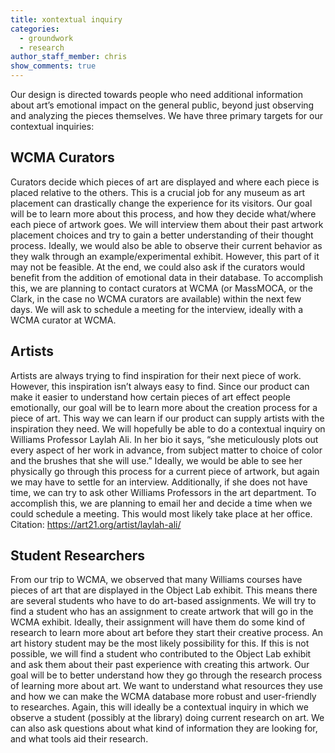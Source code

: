 ```yaml
---
title: xontextual inquiry
categories:
  - groundwork
  - research
author_staff_member: chris
show_comments: true
---
```


Our design is directed towards people who need additional information about art’s emotional impact on the general public, beyond just observing and analyzing the pieces themselves. We have three primary targets for our contextual inquiries:

## WCMA Curators

Curators decide which pieces of art are displayed and where each piece is placed relative to the others. This is a crucial job for any museum as art placement can drastically change the experience for its visitors. Our goal will be to learn more about this process, and how they decide what/where each piece of artwork goes. We will interview them about their past artwork placement choices and try to gain a better understanding of their thought process. Ideally, we would also be able to observe their current behavior as they walk through an example/experimental exhibit. However, this part of it may not be feasible. At the end, we could also ask if the curators would benefit from the addition of emotional data in their database. To accomplish this, we are planning to contact curators at WCMA (or MassMOCA, or the Clark, in the case no WCMA curators are available) within the next few days. We will ask to schedule a meeting for the interview, ideally with a WCMA curator at WCMA. 

## Artists

Artists are always trying to find inspiration for their next piece of work. However, this inspiration isn’t always easy to find. Since our product can make it easier to understand how certain pieces of art effect people emotionally, our goal will be to learn more about the creation process for a piece of art. This way we can learn if our product can supply artists with the inspiration they need. We will hopefully be able to do a contextual inquiry on Williams Professor Laylah Ali. In her bio it says, “she meticulously plots out every aspect of her work in advance, from subject matter to choice of color and the brushes that she will use.” Ideally, we would be able to see her physically go through this process for a current piece of artwork, but again we may have to settle for an interview. Additionally, if she does not have time, we can try to ask other Williams Professors in the art department. To accomplish this, we are planning to email her and decide a time when we could schedule a meeting. This would most likely take place at her office.
Citation: https://art21.org/artist/laylah-ali/

## Student Researchers

From our trip to WCMA, we observed that many Williams courses have pieces of art that are displayed in the Object Lab exhibit. This means there are several students who have to do art-based assignments. We will try to find a student who has an assignment to create artwork that will go in the WCMA exhibit. Ideally, their assignment will have them do some kind of research to learn more about art before they start their creative process. An art history student may be the most likely possibility for this. If this is not possible, we will find a student who contributed to the Object Lab exhibit and ask them about their past experience with creating this artwork. Our goal will be to better understand how they go through the research process of learning more about art. We want to understand what resources they use and how we can make the WCMA database more robust and user-friendly to researches. Again, this will ideally be a contextual inquiry in which we observe a student (possibly at the library) doing current research on art. We can also ask questions about what kind of information they are looking for, and what tools aid their research. 
